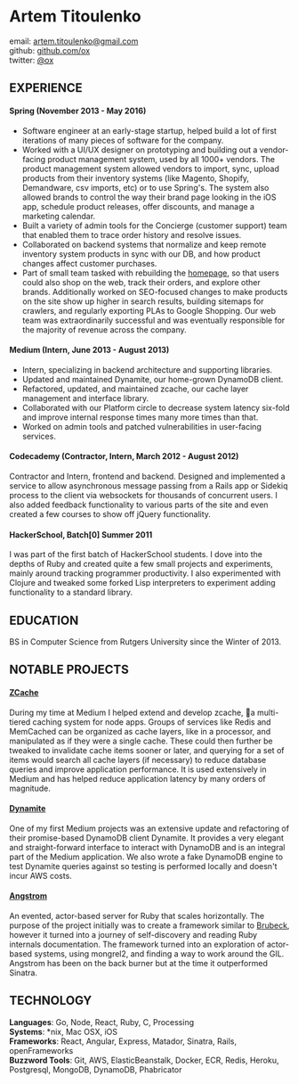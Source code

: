 # Artem Titoulenko #

email: <artem.titoulenko@gmail.com>  
github: [github.com/ox](http://github.com/ox)  
twitter: [@ox](http://twitter.com/ox)  

## EXPERIENCE

#### Spring (November 2013 - May 2016)

+ Software engineer at an early-stage startup, helped build a lot of first iterations of many pieces of software for the company.
+ Worked with a UI/UX designer on prototyping and building out a vendor-facing product management system, used by all 1000+ vendors. The product management system allowed vendors to import, sync, upload products from their inventory systems (like Magento, Shopify, Demandware, csv imports, etc) or to use Spring's. The system also allowed brands to control the way their brand page looking in the iOS app, schedule product releases, offer discounts, and manage a marketing calendar.
+ Built a variety of admin tools for the Concierge (customer support) team that enabled them to trace order history and resolve issues.
+ Collaborated on backend systems that normalize and keep remote inventory system products in sync with our DB, and how product changes affect customer purchases.
+ Part of small team tasked with rebuilding the [homepage](https://www.shopspring.com), so that users could also shop on the web, track their orders, and explore other brands. Additionally worked on SEO-focused changes to make products on the site show up higher in search results, building sitemaps for crawlers, and regularly exporting PLAs to Google Shopping. Our web team was extraordinarily successful and was eventually responsible for the majority of revenue across the company.

#### Medium (Intern, June 2013 - August 2013)
+ Intern, specializing in backend architecture and supporting libraries.
+ Updated and maintained Dynamite, our home-grown DynamoDB client.
+ Refactored, updated, and maintained zcache, our cache layer management and interface library.
+ Collaborated with our Platform circle to decrease system latency six-fold and improve internal response times many more times than that.
+ Worked on admin tools and patched vulnerabilities in user-facing services.

#### Codecademy (Contractor, Intern, March 2012 - August 2012)
Contractor and Intern, frontend and backend. Designed and implemented a service to allow asynchronous message passing from a Rails app or Sidekiq process to the client via websockets for thousands of concurrent users. I also added feedback functionality to various parts of the site and even created a few courses to show off jQuery functionality.

#### HackerSchool, Batch[0] Summer 2011
I was part of the first batch of HackerSchool students. I dove into the depths of Ruby and created quite a few small projects and experiments, mainly around tracking programmer productivity. I also experimented with Clojure and tweaked some forked Lisp interpreters to experiment adding functionality to a standard library.

## EDUCATION

BS in Computer Science from Rutgers University since the Winter of 2013.

## NOTABLE PROJECTS

#### [ZCache](https://github.com/Obvious/zcache)

During my time at Medium I helped extend and develop zcache, a multi-tiered caching system for node apps. Groups of services like Redis and MemCached can be organized as cache layers, like in a processor, and manipulated as if they were a single cache. These could then further be tweaked to invalidate cache items sooner or later, and querying for a set of items would search all cache layers (if necessary) to reduce database queries and improve application performance. It is used extensively in Medium and has helped reduce application latency by many orders of magnitude.

#### [Dynamite](https://github.com/Obvious/dynamite)

One of my first Medium projects was an extensive update and refactoring of their promise-based DynamoDB client Dynamite. It provides a very elegant and straight-forward interface to interact with DynamoDB and is an integral part of the Medium application. We also wrote a fake DynamoDB engine to test Dynamite queries against so testing is performed locally and doesn't incur AWS costs.

#### [Angstrom](https://github.com/ArtemTitoulenko/angstrom)

An evented, actor-based server for Ruby that scales horizontally. The purpose of the project initially was to create a framework similar to [Brubeck](http://brubeck.io), however it turned into a journey of self-discovery and reading Ruby internals documentation. The framework turned into an exploration of actor-based systems, using mongrel2, and finding a way to work around the GIL. Angstrom has been on the back burner but at the time it outperformed Sinatra.

## TECHNOLOGY

**Languages**: Go, Node, React, Ruby, C, Processing  
**Systems**: \*nix, Mac OSX, iOS  
**Frameworks**: React, Angular, Express, Matador, Sinatra, Rails, openFrameworks  
**Buzzword Tools**: Git, AWS, ElasticBeanstalk, Docker, ECR, Redis, Heroku, Postgresql, MongoDB, DynamoDB, Phabricator  
